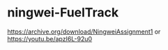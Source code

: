 # ningwei-FuelTrack
https://archive.org/download/NingweiAssignment1 or https://youtu.be/apzI6L-92u0
